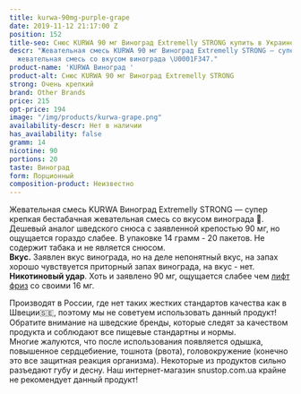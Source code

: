 ```yaml
---
title: kurwa-90mg-purple-grape
date: 2019-11-12 21:17:00 Z
position: 152
title-seo: Снюс KURWA 90 мг Виноград Extremelly STRONG купить в Украине
descr: "Жевательная смесь KURWA 90 мг Виноград Extremelly STRONG — супер крепкая бестабачная
  жевательная смесь со вкусом винограда \U0001F347."
product-name: 'KURWA Виноград '
product-alt: Снюс KURWA 90 мг Виноград Extremelly STRONG
strong: Очень крепкий
brand: Other Brands
price: 215
opt-price: 194
image: "/img/products/kurwa-grape.png"
availability-descr: Нет в наличии
has_availability: false
gramm: 14
nicotine: 90
portions: 20
taste: Виноград
form: Порционный
composition-product: Неизвестно
---
```


Жевательная смесь KURWA Виноград Extremelly STRONG — супер крепкая бестабачная жевательная смесь со вкусом винограда 🍇.
Дешевый аналог шведского снюса с заявленной крепостью 90 мг, но ощущается гораздо слабее. В упаковке 14 грамм - 20 пакетов. Не содержит табака и не является снюсом.<br>
<b>Вкус.</b> Заявлен вкус винограда, но на деле непонятный вкус, на запах хорошо чувствуется приторный запах винограда, на вкус - нет. 
<b>Никотиновый удар</b>. Хоть и заявлено 90 мг, ощущается слабее чем [лифт фриз](/lyft-x-strong-freeze-slim-white) со своими 16 мг. 

Производят в России, где нет таких жестких стандартов качества как в Швеции🇸🇪, поэтому мы не советуем использовать данный продукт! Обратите внимание на шведские бренды, которые следят за качеством продукта и соблюдают все пищевые стандартны и нормы.<br>
Многие жалуются, что после использования появляется одышка, повышенное сердцебиение, тошнота (рвота), головокружение (конечно это все защитная реакция организма). Некоторые из продуктов сильно разъедают губу и десну. Наш интернет-магазин snustop.com.ua крайне не рекомендует данный продукт!